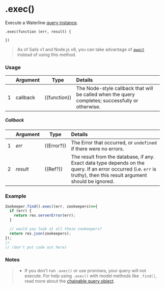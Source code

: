 # .exec()

Execute a Waterline [query instance](http://sailsjs.com/documentation/reference/waterline-orm/queries).

```usage
.exec(function (err, result) {

})
```

> As of Sails v1 and Node.js v8, you can take advantage of [`await`](https://sailsjs.com/documentation/reference/waterline-orm/queries) instead of using this method.

### Usage

|   |     Argument        | Type                                         | Details                            |
|---|:--------------------|----------------------------------------------|:-----------------------------------|
| 1 |    callback         | ((function))                                 | The Node-style callback that will be called when the query completes; successfully or otherwise.

##### Callback

|   |     Argument        | Type                | Details |
|---|:--------------------|---------------------|:---------------------------------------------------------------------------------|
| 1 |    _err_            | ((Error?))          | The Error that occurred, or `undefined` if there were no errors.
| 2 |    _result_         | ((Ref?))            | The result from the database, if any.  Exact data type depends on the query.  If an error occurred (i.e. `err` is truthy), then this result argument should be ignored.





### Example

```javascript
Zookeeper.find().exec((err, zookeepers)=>{
  if (err) {
    return res.serverError(err);
  }

  // would you look at all those zookeepers?
  return res.json(zookeepers);
});
//
// (don't put code out here)
```


### Notes
> + If you don't run `.exec()` or use promises, your query will not execute. For help using `.exec()` with model methods like `.find()`, read more about the [chainable query object](http://sailsjs.com/documentation/reference/waterline-orm/queries).




<docmeta name="displayName" value=".exec()">
<docmeta name="pageType" value="method">

